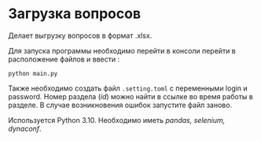 # Загрузка вопросов
Делает выгрузку вопросов в формат .xlsx. 

Для запуска программы необходимо перейти в консоли перейти в расположение  файлов и ввести : <pre><code>python main.py</code></pre> 
Также необходимо создать файл <code>.setting.toml</code> с переменными login и password. Номер раздела (<i>id</i>) можно найти в ссылке во время работы в разделе. В случае возникновения ошибок запустите файл заново.

Используется Python 3.10. Необходимо иметь <i>pandas, selenium, dynaconf</i>.

